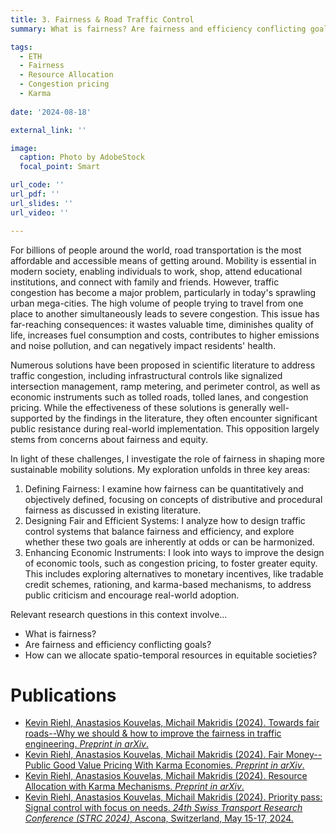 ```yaml
---
title: 3. Fairness & Road Traffic Control
summary: What is fairness? Are fairness and efficiency conflicting goals? How can we allocate spatio-temporal resources in equitable societies?

tags:
  - ETH
  - Fairness
  - Resource Allocation
  - Congestion pricing
  - Karma
  
date: '2024-08-18'

external_link: ''

image:
  caption: Photo by AdobeStock
  focal_point: Smart

url_code: ''
url_pdf: ''
url_slides: ''
url_video: ''

---
```


For billions of people around the world, road transportation is the most affordable and accessible means of getting around. Mobility is essential in modern society, enabling individuals to work, shop, attend educational institutions, and connect with family and friends.
However, traffic congestion has become a major problem, particularly in today's sprawling urban mega-cities. The high volume of people trying to travel from one place to another simultaneously leads to severe congestion.
This issue has far-reaching consequences: it wastes valuable time, diminishes quality of life, increases fuel consumption and costs, contributes to higher emissions and noise pollution, and can negatively impact residents' health.

Numerous solutions have been proposed in scientific literature to address traffic congestion, including infrastructural controls like signalized intersection management, ramp metering, and perimeter control, as well as economic instruments such as tolled roads, tolled lanes, and congestion pricing.
While the effectiveness of these solutions is generally well-supported by the findings in the literature, they often encounter significant public resistance during real-world implementation. This opposition largely stems from concerns about fairness and equity.

In light of these challenges, I investigate the role of fairness in shaping more sustainable mobility solutions. My exploration unfolds in three key areas:
1. Defining Fairness: I examine how fairness can be quantitatively and objectively defined, focusing on concepts of distributive and procedural fairness as discussed in existing literature.
2.  Designing Fair and Efficient Systems: I analyze how to design traffic control systems that balance fairness and efficiency, and explore whether these two goals are inherently at odds or can be harmonized.
3. Enhancing Economic Instruments: I look into ways to improve the design of economic tools, such as congestion pricing, to foster greater equity. This includes exploring alternatives to monetary incentives, like tradable credit schemes, rationing, and karma-based mechanisms, to address public criticism and encourage real-world adoption.

Relevant research questions in this context involve...
* What is fairness? 
* Are fairness and efficiency conflicting goals? 
* How can we allocate spatio-temporal resources in equitable societies?


# Publications
* [ Kevin Riehl, Anastasios Kouvelas, Michail Makridis (2024). Towards fair roads--Why we should & how to improve the fairness in traffic engineering. *Preprint in arXiv*. ](/../publication/preprint4)
* [ Kevin Riehl, Anastasios Kouvelas, Michail Makridis (2024). Fair Money--Public Good Value Pricing With Karma Economies. *Preprint in arXiv*. ](/../publication/preprint3)
* [ Kevin Riehl, Anastasios Kouvelas, Michail Makridis (2024). Resource Allocation with Karma Mechanisms. *Preprint in arXiv*. ](/../publication/preprint2)
* [ Kevin Riehl, Anastasios Kouvelas, Michail Makridis (2024). Priority pass: Signal control with focus on needs. *24th Swiss Transport Research Conference (STRC 2024)*, Ascona, Switzerland, May 15-17, 2024. ](/../publication/conference3)
